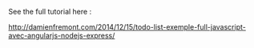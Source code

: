 See the full tutorial here :

http://damienfremont.com/2014/12/15/todo-list-exemple-full-javascript-avec-angularjs-nodejs-express/
